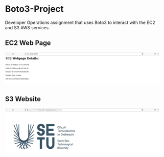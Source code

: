 # Boto3-Project
Developer Operations assignment that uses Boto3 to interact with the EC2 and S3 AWS services.

## EC2 Web Page
![EC2 Web Page](https://github.com/stephenpower37/Boto3-Project/blob/main/ec2_website.jpg)

## S3 Website
![S3 Website](https://github.com/stephenpower37/Boto3-Project/blob/main/s3_website.jpg)
